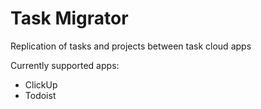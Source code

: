 # Task Migrator
Replication of tasks and projects between task cloud apps

Currently supported apps:
* ClickUp
* Todoist
